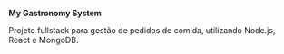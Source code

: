 **My Gastronomy System**

Projeto fullstack para gestão de pedidos de comida, utilizando Node.js, React e MongoDB.
